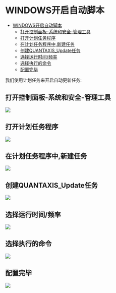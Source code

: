 # WINDOWS开启自动脚本

<!-- TOC -->

- [WINDOWS开启自动脚本](#windows开启自动脚本)
    - [打开控制面板-系统和安全-管理工具](#打开控制面板-系统和安全-管理工具)
    - [打开计划任务程序](#打开计划任务程序)
    - [在计划任务程序中,新建任务](#在计划任务程序中新建任务)
    - [创建QUANTAXIS_Update任务](#创建quantaxis_update任务)
    - [选择运行时间/频率](#选择运行时间频率)
    - [选择执行的命令](#选择执行的命令)
    - [配置完毕](#配置完毕)

<!-- /TOC -->

我们使用计划任务来开启自动更新任务:


## 打开控制面板-系统和安全-管理工具
![](http://pic.yutiansut.com/management.png)

## 打开计划任务程序
![](http://pic.yutiansut.com/management2.png)

## 在计划任务程序中,新建任务
![](http://pic.yutiansut.com/task1.png)

## 创建QUANTAXIS_Update任务
![](http://pic.yutiansut.com/task2.png)

## 选择运行时间/频率
![](http://pic.yutiansut.com/task3.png)

## 选择执行的命令
![](http://pic.yutiansut.com/task4.png)

## 配置完毕
![](http://pic.yutiansut.com/task5.png)
